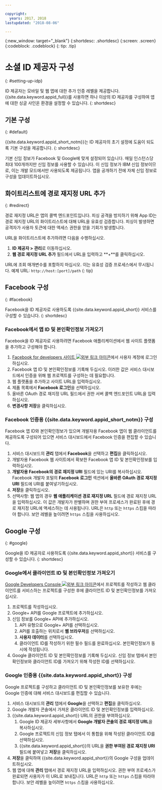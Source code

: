 ```yaml
---

copyright:
  years: 2017, 2018
lastupdated: "2018-08-06"

---
```


{:new_window: target="_blank"}
{:shortdesc: .shortdesc}
{:screen: .screen}
{:codeblock: .codeblock}
{: tip: .tip}

# 소셜 ID 제공자 구성
{: #setting-up-idp}

ID 제공자는 모바일 및 웹 앱에 대한 추가 인증 레벨을 제공합니다. {{site.data.keyword.appid_full}}를 사용하면 하나 이상의 ID 제공자를 구성하여 앱에 대한 싱글 사인온 환경을 설정할 수 있습니다.
{: shortdesc}

## 기본 구성
{: #default}

{{site.data.keyword.appid_short_notm}}는 ID 제공자의 초기 설정에 도움이 되도록 기본 구성을 제공합니다.
{: shortdesc}

기본 신임 정보가 Facebook 및 Google에 맞게 설정되어 있습니다. 매일 인스턴스당 최대 100개까지만 신임 정보를 사용할 수 있습니다. 이 신임 정보가 IBM 신임 정보이므로, 이는 개발 모드에서만 사용되도록 제공됩니다. 앱을 공개하기 전에 자체 신임 정보로 구성을 업데이트하십시오.

## 화이트리스트에 경로 재지정 URL 추가
{: #redirect}

경로 재지정 URL은 앱의 콜백 엔드포인트입니다. 피싱 공격을 방지하기 위해 App ID는 경로 재지정 URL의 화이트리스트에 대해 URL을 유효성 검증합니다. 피싱이 발생하면 공격자가 사용자 토큰에 대한 액세스 권한을 얻을 기회가 발생합니다.

URL을 화이트리스트에 추가하려면 다음을 수행하십시오.

1. **ID 제공자 > 관리**로 이동하십시오.
2. **웹 경로 재지정 URL 추가** 필드에서 URL을 입력하고 **+**를 클릭하십시오.

URL에 조회 매개변수를 포함하지 마십시오. 이는 유효성 검증 프로세스에서 무시됩니다. 예제 URL: `http://host:[port]/path`
{: tip}


## Facebook 구성
{: #facebook}

Facebook을 ID 제공자로 사용하도록 {{site.data.keyword.appid_short}} 서비스를 구성할 수 있습니다.
{: shortdesc}

### Facebook에서 앱 ID 및 본인확인정보 가져오기

Facebook을 ID 제공자로 사용하려면 Facebook 애플리케이션에서 웹 사이트 플랫폼을 추가하고 구성해야 합니다.

1. <a href="https://developers.facebook.com/docs/apps/register" target="_blank">Facebook for developers 사이트 <img src="../../icons/launch-glyph.svg" alt="외부 링크 아이콘"></a>에서 사용자 계정에 로그인하십시오.
2. Facebook 앱 ID 및 본인확인정보를 기록해 두십시오. 이러한 값은 서비스 대시보드에서 인증을 위해 웹 프로젝트를 구성하는 데 필요합니다.
3. 웹 플랫폼을 추가하고 사이트 URL을 입력하십시오.
4. 제품 목록에서 **Facebook 로그인**을 선택하십시오.
5. 올바른 OAuth 경로 재지정 URL 필드에서 권한 서버 콜백 엔드포인트 URL을 입력하십시오.
6. **변경사항 저장**을 클릭하십시오.


### Facebook 인증용 {{site.data.keyword.appid_short_notm}} 구성

Facebook 앱 ID와 본인확인정보가 있으며 개발자용 Facebook 앱이 웹 클라이언트를 제공하도록 구성되어 있으면 서비스 대시보드에서 Facebook 인증을 편집할 수 있습니다.

1. 서비스 대시보드의 **관리** 탭에서 **Facebook**을 선택하고 **편집**을 클릭하십시오.
2. 개발자용 Facebook 웹 사이트에서 확보한 Facebook 앱 ID 및 본인확인정보를 입력하십시오.
3. **개발자용 Facebook의 경로 재지정 URI** 필드에 있는 URI를 복사하십시오. Facebook 개발자 포털의 **Facebook 로그인** 섹션에서 **올바른 OAuth 경로 재지정 URI** 필드에 URI를 붙여넣기하십시오.
4. **저장**을 클릭하십시오.
5. 선택사항: 웹 앱의 경우 **웹 애플리케이션 경로 재지정 URL** 필드에 경로 재지정 URL을 입력하십시오. 이 값은 개발자가 판별하며 권한 부여 프로세스가 완료된 후에 경로 재지정 URL에 액세스하는 데 사용됩니다. URL은 `http` 또는 `https` 스킴을 따라야 합니다. 보안 레벨을 높이려면 `https` 스킴을 사용하십시오.


## Google 구성
{: #google}

Google을 ID 제공자로 사용하도록 {{site.data.keyword.appid_short}} 서비스를 구성할 수 있습니다.
{: shortdesc}

### Google에서 클라이언트 ID 및 본인확인정보 가져오기

<a href="https://developers.google.com/" target="_blank">Google Developers Console <img src="../../icons/launch-glyph.svg" alt="외부 링크 아이콘"></a>에서 프로젝트를 작성하고 웹 클라이언트를 서비스하는 프로젝트를 구성한 후에 클라이언트 ID 및 본인확인정보를 가져오십시오.

1. 프로젝트를 작성하십시오.
2. Google+ API를 Google 프로젝트에 추가하십시오.
3. 신임 정보를 Google+ API에 추가하십시오.
    1. API 유형으로 Google+ API를 선택하십시오.
    2. API를 호출하는 위치로서 **웹 브라우저**를 선택하십시오.
    3. **사용자 데이터**를 선택하십시오.
    4. 클라이언트 ID를 작성하기 위한 필수 필드를 완료하십시오. 본인확인정보가 동시에 작성됩니다.
4. Google 클라이언트 ID 및 본인확인정보를 기록해 두십시오.  신임 정보 탭에서 본인확인정보와 클라이언트 ID를 가져오기 위해 작성한 ID를 선택하십시오.

### Google 인증용 {{site.data.keyword.appid_short}} 구성

Google 프로젝트를 구성하고 클라이언트 ID 및 본인확인정보를 보유한 후에는 Google 인증에 대해 서비스 대시보드를 편집할 수 있습니다.

1. 서비스 대시보드의 **관리** 탭에서 **Google**을 선택하고 **편집**을 클릭하십시오.
2. Google 개발자 콘솔에서 가져온 클라이언트 ID 및 본인확인정보를 입력하십시오.
3. {{site.data.keyword.appid_short}} URL의 권한을 부여하십시오.
    1. Google ID 제공자 세부사항에서 **Google 개발자 콘솔의 경로 재지정 URL**을 복사하십시오.
    2. Google 프로젝트의 신임 정보 탭에서 이 통합을 위해 작성된 클라이언트 ID를 선택하십시오.
    3. {{site.data.keyword.appid_short}}의 URL을 **권한 부여된 경로 재지정 URI** 필드에 붙여넣고 **저장**을 클릭하십시오.
4. **저장**을 클릭하여 {{site.data.keyword.appid_short}}의 Google 구성을 업데이트하십시오.
5. 웹 앱에 대해 **관리** 탭에서 경로 재지정 URL을 입력하십시오. 권한 부여 프로세스가 완료되면 사용자가 이 URL로 보내집니다. URL은 `http` 또는 `https` 스킴을 따라야 합니다. 보안 레벨을 높이려면 `https` 스킴을 사용하십시오.
